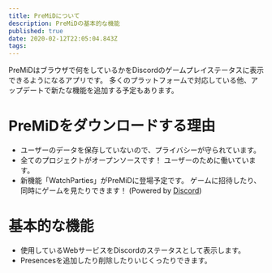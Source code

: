 ```yaml
---
title: PreMiDについて
description: PreMiDの基本的な機能
published: true
date: 2020-02-12T22:05:04.843Z
tags:
---
```


PreMiDはブラウザで何をしているかをDiscordのゲームプレイステータスに表示できるようになるアプリです。 多くのプラットフォームで対応している他、アップデートで新たな機能を追加する予定もあります。

# PreMiDをダウンロードする理由
- ユーザーのデータを保存していないので、プライバシーが守られています。
- 全てのプロジェクトがオープンソースです！ ユーザーのために働いています。
- 新機能「WatchParties」がPreMiDに登場予定です。 ゲームに招待したり、同時にゲームを見たりできます！ (Powered by [Discord](https://discordapp.com/))

# 基本的な機能
- 使用しているWebサービスをDiscordのステータスとして表示します。
- Presencesを追加したり削除したりいじくったりできます。